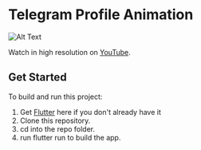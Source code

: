 # Telegram Profile Animation

![Alt Text](https://github.com/FabioXimenes/telegram_profile_animation/blob/main/telegram_profile_animation.gif)

Watch in high resolution on [YouTube](https://youtu.be/vWOtscftyZw).

## Get Started

To build and run this project:

1. Get [Flutter](https://flutter.dev/) here if you don't already have it
2. Clone this repository.
3. cd into the repo folder.
4. run flutter run to build the app.
